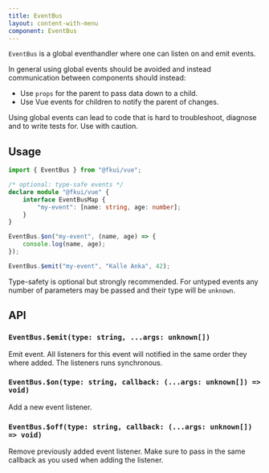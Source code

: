 ```yaml
---
title: EventBus
layout: content-with-menu
component: EventBus
---
```


`EventBus` is a global eventhandler where one can listen on and emit events.

In general using global events should be avoided and instead communication between components should instead:

-   Use `props` for the parent to pass data down to a child.
-   Use Vue events for children to notify the parent of changes.

Using global events can lead to code that is hard to troubleshoot, diagnose and to write tests for.
Use with caution.

## Usage

```ts
import { EventBus } from "@fkui/vue";

/* optional: type-safe events */
declare module "@fkui/vue" {
    interface EventBusMap {
        "my-event": [name: string, age: number];
    }
}

EventBus.$on("my-event", (name, age) => {
    console.log(name, age);
});

EventBus.$emit("my-event", "Kalle Anka", 42);
```

Type-safety is optional but strongly recommended.
For untyped events any number of parameters may be passed and their type will be `unknown`.

## API

### `EventBus.$emit(type: string, ...args: unknown[])`

Emit event.
All listeners for this event will notified in the same order they where added.
The listeners runs synchronous.

### `EventBus.$on(type: string, callback: (...args: unknown[]) => void)`

Add a new event listener.

### `EventBus.$off(type: string, callback: (...args: unknown[]) => void)`

Remove previously added event listener.
Make sure to pass in the same callback as you used when adding the listener.
